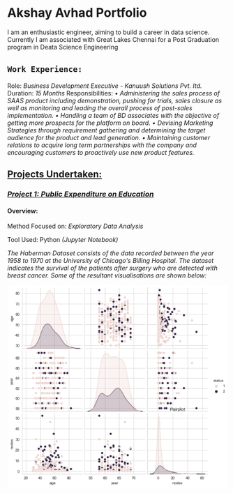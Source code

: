 # Akshay Avhad Portfolio

I am an enthusiastic engineer, aiming to build a career in data science. Currently I am associated with Great Lakes Chennai for a Post Graduation program in Deata Science Engineering


## ```Work Experience:```

Role: *Business Development Executive - Kanuush Solutions Pvt. ltd.*
Duration: *15 Months*
Responsibilities: 
*•	Administering the sales process of SAAS product including demonstration, pushing for trials, sales closure as well as monitoring and leading the overall process of post-sales implementation.
•	Handling a team of BD associates with the objective of getting more prospects for the platform on board.
•	Devising Marketing Strategies through requirement gathering and determining the target audience for the product and lead generation.
•	Maintaining customer relations to acquire long term partnerships with the company and encouraging customers to proactively use new product features.*

## [Projects Undertaken:](https://github.com/Akshay-Avhad/EDA_on_Haberman_Dataset)

### [*Project 1: Public Expenditure on Education*](https://github.com/sneha1606/Public-Expenditure-on-Education)

#### Overview:

Method Focused on: _Exploratory Data Analysis_

Tool Used: Python _(Jupyter Notebook)_

_The Haberman Dataset consists of the data recorded between the year 1958 to 1970 at the University of Chicago's Billing Hospital. The dataset indicates the survival of the patients after surgery who are detected with breast cancer.
Some of the resultant visualisations are shown below:_

![](https://github.com/Akshay-Avhad/EDA_on_Haberman_Dataset/blob/main/Visualisations/Haberman%20EDA%202.PNG)
